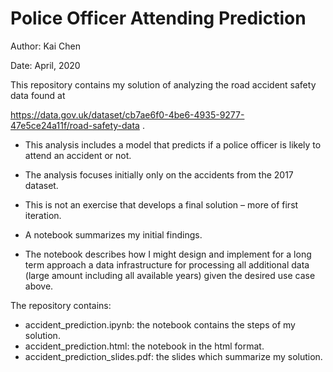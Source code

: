 # Police Officer Attending Prediction

Author: Kai Chen

Date: April, 2020


This repository contains my solution of analyzing the road accident safety data found at 

https://data.gov.uk/dataset/cb7ae6f0-4be6-4935-9277-47e5ce24a11f/road-safety-data .


- This analysis includes a model that predicts if a police officer is likely to attend an accident or not.

- The analysis focuses initially only on the accidents from the 2017 dataset.

- This is not an exercise that develops a final solution – more of first iteration.

- A notebook summarizes my initial findings. 

- The notebook describes how I might design and implement for a long term approach a data infrastructure for processing all additional data (large amount including all available years) given the desired use case above.


The repository contains:

* accident_prediction.ipynb: the notebook contains the steps of my solution.
* accident_prediction.html: the notebook in the html format.
* accident_prediction_slides.pdf: the slides which summarize my solution.
